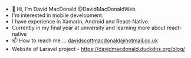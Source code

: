 - 👋 Hi, I’m David MacDonald  @DavidMacDonaldWeb
- I'm interested in mobile development.
- I have experience in Xamarin, Android and React-Native.
- Currently in my final year at university and learning more about react-native
- 📫 How to reach me ... davidscottmacdonald@hotmail.co.uk
- Website of Laravel project - https://davidmacdonald.duckdns.org/blog/

<!---
DavidMacDonaldWeb/DavidMacDonaldWeb is a ✨ special ✨ repository because its `README.md` (this file) appears on your GitHub profile.
You can click the Preview link to take a look at your changes.
--->
